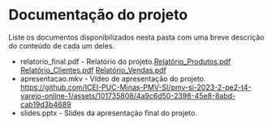 # Documentação do projeto

Liste os documentos disponibilizados nesta pasta com uma breve descrição do conteúdo de cada um deles.

* relatorio_final.pdf - Relatório do projeto.[Relatório_Produtos.pdf](https://github.com/ICEI-PUC-Minas-PMV-SI/pmv-si-2023-2-pe2-t4-varejo-online-1/files/13625819/Relatorio_Produtos.pdf)
[Relatório_Clientes.pdf](https://github.com/ICEI-PUC-Minas-PMV-SI/pmv-si-2023-2-pe2-t4-varejo-online-1/files/13625820/Relatorio_Clientes.pdf)
[Relatório_Vendas.pdf](https://github.com/ICEI-PUC-Minas-PMV-SI/pmv-si-2023-2-pe2-t4-varejo-online-1/files/13625822/Relatorio_Vendas.pdf)
* apresentacao.mkv - Vídeo de apresentação do projeto.
https://github.com/ICEI-PUC-Minas-PMV-SI/pmv-si-2023-2-pe2-t4-varejo-online-1/assets/101735808/4a9c6d50-2398-45e8-8abd-cab19d3b4689
* slides.pptx - Slides da apresentação final do projeto.


